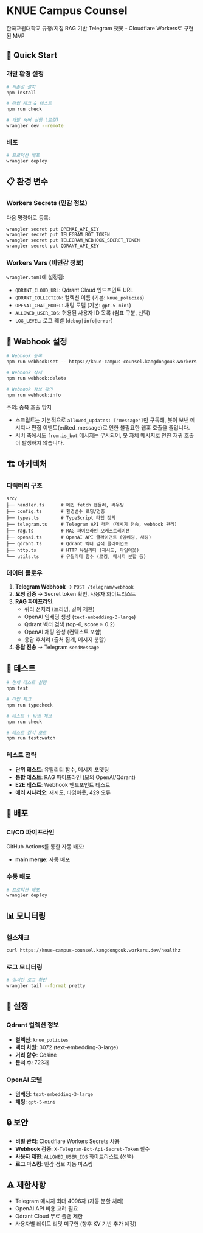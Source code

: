 # KNUE Campus Counsel

한국교원대학교 규정/지침 RAG 기반 Telegram 챗봇 - Cloudflare Workers로 구현된 MVP

## 🚀 Quick Start

### 개발 환경 설정

```bash
# 의존성 설치
npm install

# 타입 체크 & 테스트
npm run check

# 개발 서버 실행 (로컬)
wrangler dev --remote
```

### 배포

```bash
# 프로덕션 배포
wrangler deploy
```

## 📋 환경 변수

### Workers Secrets (민감 정보)
다음 명령어로 등록:

```bash
wrangler secret put OPENAI_API_KEY
wrangler secret put TELEGRAM_BOT_TOKEN  
wrangler secret put TELEGRAM_WEBHOOK_SECRET_TOKEN
wrangler secret put QDRANT_API_KEY
```

### Workers Vars (비민감 정보)
`wrangler.toml`에 설정됨:

- `QDRANT_CLOUD_URL`: Qdrant Cloud 엔드포인트 URL
- `QDRANT_COLLECTION`: 컬렉션 이름 (기본: `knue_policies`)
- `OPENAI_CHAT_MODEL`: 채팅 모델 (기본: `gpt-5-mini`)
- `ALLOWED_USER_IDS`: 허용된 사용자 ID 목록 (쉼표 구분, 선택)
- `LOG_LEVEL`: 로그 레벨 (`debug|info|error`)

## 🔗 Webhook 설정

```bash
# Webhook 등록
npm run webhook:set -- https://knue-campus-counsel.kangdongouk.workers.dev/telegram/webhook

# Webhook 삭제
npm run webhook:delete

# Webhook 정보 확인
npm run webhook:info
```

주의: 중복 호출 방지
- 스크립트는 기본적으로 `allowed_updates: ['message']`만 구독해, 봇이 보낸 메시지나 편집 이벤트(edited_message)로 인한 불필요한 웹훅 호출을 줄입니다.
- 서버 측에서도 `from.is_bot` 메시지는 무시되어, 봇 자체 메시지로 인한 재귀 호출이 발생하지 않습니다.

## 🏗️ 아키텍처

### 디렉터리 구조
```
src/
├── handler.ts      # 메인 fetch 핸들러, 라우팅
├── config.ts       # 환경변수 로딩/검증
├── types.ts        # TypeScript 타입 정의
├── telegram.ts     # Telegram API 래퍼 (메시지 전송, webhook 관리)
├── rag.ts          # RAG 파이프라인 오케스트레이션
├── openai.ts       # OpenAI API 클라이언트 (임베딩, 채팅)
├── qdrant.ts       # Qdrant 벡터 검색 클라이언트
├── http.ts         # HTTP 유틸리티 (재시도, 타임아웃)
└── utils.ts        # 유틸리티 함수 (로깅, 메시지 분할 등)
```

### 데이터 플로우
1. **Telegram Webhook** → `POST /telegram/webhook`
2. **요청 검증** → Secret token 확인, 사용자 화이트리스트
3. **RAG 파이프라인**:
   - 쿼리 전처리 (트리밍, 길이 제한)
   - OpenAI 임베딩 생성 (`text-embedding-3-large`)
   - Qdrant 벡터 검색 (top-6, score ≥ 0.2)
   - OpenAI 채팅 완성 (컨텍스트 포함)
   - 응답 후처리 (출처 집계, 메시지 분할)
4. **응답 전송** → Telegram `sendMessage`

## 🧪 테스트

```bash
# 전체 테스트 실행
npm test

# 타입 체크
npm run typecheck

# 테스트 + 타입 체크
npm run check

# 테스트 감시 모드
npm run test:watch
```

### 테스트 전략
- **단위 테스트**: 유틸리티 함수, 메시지 포맷팅
- **통합 테스트**: RAG 파이프라인 (모의 OpenAI/Qdrant)
- **E2E 테스트**: Webhook 엔드포인트 테스트
- **에러 시나리오**: 재시도, 타임아웃, 429 오류

## 🚀 배포

### CI/CD 파이프라인
GitHub Actions를 통한 자동 배포:

- **main merge**: 자동 배포

### 수동 배포
```bash
# 프로덕션 배포
wrangler deploy
```

## 📊 모니터링

### 헬스체크
```bash
curl https://knue-campus-counsel.kangdongouk.workers.dev/healthz
```

### 로그 모니터링
```bash
# 실시간 로그 확인
wrangler tail --format pretty
```

## 🔧 설정

### Qdrant 컬렉션 정보
- **컬렉션**: `knue_policies`
- **벡터 차원**: 3072 (text-embedding-3-large)
- **거리 함수**: Cosine
- **문서 수**: 723개

### OpenAI 모델
- **임베딩**: `text-embedding-3-large`
- **채팅**: `gpt-5-mini`

## 🔒 보안

- **비밀 관리**: Cloudflare Workers Secrets 사용
- **Webhook 검증**: `X-Telegram-Bot-Api-Secret-Token` 필수
- **사용자 제한**: `ALLOWED_USER_IDS` 화이트리스트 (선택)
- **로그 마스킹**: 민감 정보 자동 마스킹

## ⚠️ 제한사항

- Telegram 메시지 최대 4096자 (자동 분할 처리)
- OpenAI API 비용 고려 필요
- Qdrant Cloud 무료 플랜 제한
- 사용자별 레이트 리밋 미구현 (향후 KV 기반 추가 예정)
